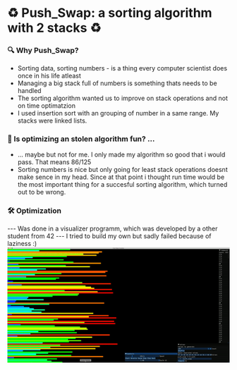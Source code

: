 # ♻️ Push_Swap: a sorting algorithm with 2 stacks ♻️

### 🔍 Why Push_Swap?
- Sorting data, sorting numbers - is a thing every computer scientist does once in his life atleast
- Managing a big stack full of numbers is something thats needs to be handled
- The sorting algorithm wanted us to improve on stack operations and not on time optimatzion
- I used insertion sort with an grouping of number in a same range. My stacks were linked lists.

### 🥬 Is optimizing an stolen algorithm fun? ...
- ... maybe but not for me. I only made my algorithm so good that i would pass. That means 86/125
- Sorting numbers is nice but only going for least stack operations doesnt make sence in my head. Since at that point i thought run time would be the most important thing for a succesful sorting algorithm, which turned out to be wrong.

### 🛠️ Optimization
--- Was done in a visualizer programm, which was developed by a other student from 42
--- I tried to build my own but sadly failed because of laziness :)
<img src="readme/push_swap.gif">
